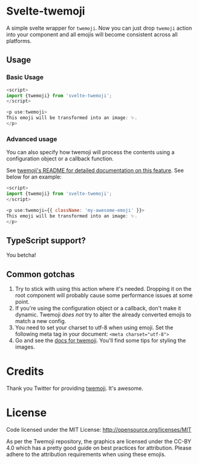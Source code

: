 # Svelte-twemoji
A simple svelte wrapper for `twemoji`. Now you can just drop `twemoji` action into
your component and all emojis will become consistent across all platforms.

## Usage

### Basic Usage

```javascript
<script>
import {twemoji} from 'svelte-twemoji';
</script>

<p use:twemoji>
This emoji will be transformed into an image: ✨.
</p>
```

### Advanced usage

You can also specify how twemoji will process the contents using a configuration object
or a callback function.

See [twemoji's README for detailed documentation on this feature](https://github.com/twitter/twemoji).
See below for an example:

```javascript
<script>
import {twemoji} from 'svelte-twemoji';
</script>

<p use:twemoji={{ className: 'my-awesome-emoji' }}>
This emoji will be transformed into an image: ✨.
</p>
```

## TypeScript support?

You betcha!

## Common gotchas

1. Try to stick with using this action where it's needed. Dropping it on the root component will probably cause some performance issues at some point.
2. If you're using the configuration object or a callback, don't make it dynamic. Twemoji *does not* try to alter the already converted emojis to match a new config.
3. You need to set your charset to utf-8 when using emoji. Set the following meta tag in your document: `<meta charset="utf-8">`
4. Go and see the [docs for twemoji](https://github.com/twitter/twemoji). You'll find some tips for styling the images.

# Credits
Thank you Twitter for providing [twemoji](https://github.com/twitter/twemoji). It's awesome.

# License

Code licensed under the MIT License: http://opensource.org/licenses/MIT

As per the Twemoji repository, the graphics are licensed under the CC-BY 4.0 which has a pretty good guide on best practices for attribution. Please adhere to the attribution requirements when using these emojis.